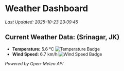 
# Weather Dashboard

_Last Updated: 2025-10-23 23:09:45_

## Current Weather Data: (Srinagar, JK)
- **Temperature:** 5.6 °C ![Temperature Badge](https://img.shields.io/badge/Temperature-Low%20Temp-blue)
- **Wind Speed:** 6.7 km/h ![Wind Speed Badge](https://img.shields.io/badge/Wind%20Speed-Light%20Wind-blue)

*Powered by Open-Meteo API*
